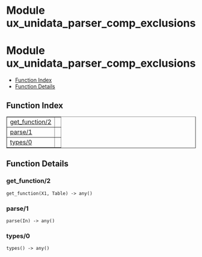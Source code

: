 Module ux_unidata_parser_comp_exclusions
========================================


<h1>Module ux_unidata_parser_comp_exclusions</h1>

* [Function Index](#index)
* [Function Details](#functions)






<h2><a name="index">Function Index</a></h2>



<table width="100%" border="1" cellspacing="0" cellpadding="2" summary="function index"><tr><td valign="top"><a href="#get_function-2">get_function/2</a></td><td></td></tr><tr><td valign="top"><a href="#parse-1">parse/1</a></td><td></td></tr><tr><td valign="top"><a href="#types-0">types/0</a></td><td></td></tr></table>




<h2><a name="functions">Function Details</a></h2>


<a name="get_function-2"></a>

<h3>get_function/2</h3>





`get_function(X1, Table) -> any()`

<a name="parse-1"></a>

<h3>parse/1</h3>





`parse(In) -> any()`

<a name="types-0"></a>

<h3>types/0</h3>





`types() -> any()`

